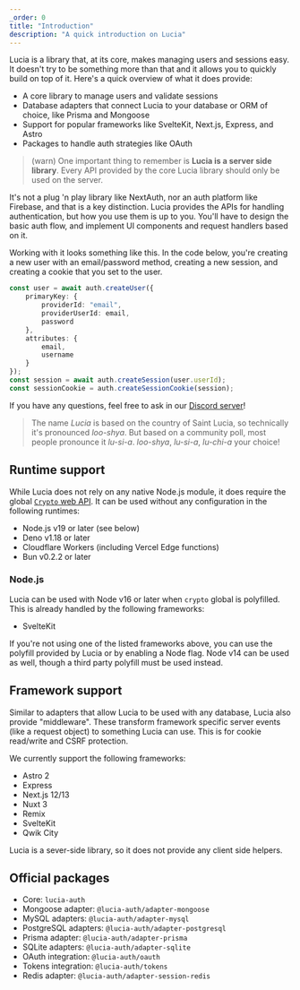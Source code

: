 ```yaml
---
_order: 0
title: "Introduction"
description: "A quick introduction on Lucia"
---
```


Lucia is a library that, at its core, makes managing users and sessions easy. It doesn't try to be something more than that and it allows you to quickly build on top of it. Here's a quick overview of what it does provide:

- A core library to manage users and validate sessions
- Database adapters that connect Lucia to your database or ORM of choice, like Prisma and Mongoose
- Support for popular frameworks like SvelteKit, Next.js, Express, and Astro
- Packages to handle auth strategies like OAuth

> (warn) One important thing to remember is **Lucia is a server side library**. Every API provided by the core Lucia library should only be used on the server.

It's not a plug 'n play library like NextAuth, nor an auth platform like Firebase, and that is a key distinction. Lucia provides the APIs for handling authentication, but how you use them is up to you. You'll have to design the basic auth flow, and implement UI components and request handlers based on it.

Working with it looks something like this. In the code below, you're creating a new user with an email/password method, creating a new session, and creating a cookie that you set to the user.

```ts
const user = await auth.createUser({
	primaryKey: {
		providerId: "email",
		providerUserId: email,
		password
	},
	attributes: {
		email,
		username
	}
});
const session = await auth.createSession(user.userId);
const sessionCookie = auth.createSessionCookie(session);
```

If you have any questions, feel free to ask in our [Discord server](https://discord.gg/PwrK3kpVR3)!

> The name _Lucia_ is based on the country of Saint Lucia, so technically it's pronounced _loo-shya_. But based on a community poll, most people pronounce it _lu-si-a_. _loo-shya_, _lu-si-a_, _lu-chi-a_ your choice!

## Runtime support

While Lucia does not rely on any native Node.js module, it does require the global [`Crypto` web API](https://developer.mozilla.org/en-US/docs/Web/API/Web_Crypto_API). It can be used without any configuration in the following runtimes:

- Node.js v19 or later (see below)
- Deno v1.18 or later
- Cloudflare Workers (including Vercel Edge functions)
- Bun v0.2.2 or later

### Node.js

Lucia can be used with Node v16 or later when `crypto` global is polyfilled. This is already handled by the following frameworks:

- SvelteKit

If you're not using one of the listed frameworks above, you can use the polyfill provided by Lucia or by enabling a Node flag. Node v14 can be used as well, though a third party polyfill must be used instead.

## Framework support

Similar to adapters that allow Lucia to be used with any database, Lucia also provide "middleware". These transform framework specific server events (like a request object) to something Lucia can use. This is for cookie read/write and CSRF protection.

We currently support the following frameworks:

- Astro 2
- Express
- Next.js 12/13
- Nuxt 3
- Remix
- SvelteKit
- Qwik City

Lucia is a sever-side library, so it does not provide any client side helpers.

## Official packages

- Core: `lucia-auth`
- Mongoose adapter: `@lucia-auth/adapter-mongoose`
- MySQL adapters: `@lucia-auth/adapter-mysql`
- PostgreSQL adapters: `@lucia-auth/adapter-postgresql`
- Prisma adapter: `@lucia-auth/adapter-prisma`
- SQLite adapters: `@lucia-auth/adapter-sqlite`
- OAuth integration: `@lucia-auth/oauth`
- Tokens integration: `@lucia-auth/tokens`
- Redis adapter: `@lucia-auth/adapter-session-redis`
